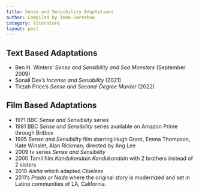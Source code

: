 ```yaml
---
title: Sense and Sensibility Adaptations
author: Compiled by Iman Gareeboo
category: literature
layout: post
---
```


## Text Based Adaptations
<ul>
  <li> Ben H. Winters’ <i>Sense and Sensibility and Sea Monsters</i> (September 2009)</li>
  <li>Sonali Dev’s <i>Incense and Sensibility</i> (2021)</li>
  <li> Tirzah Price’s <i>Sense and Second-Degree Murder</i> (2022)</li>
</ul>

## Film Based Adaptations 
<ul>
  <li>1971 BBC <i>Sense and Sensibility</i> series</li>
  <li>1981 BBC <i>Sense and Sensibility</i> series available on Amazon Prime through Britbox
  <li>1995 <i>Sense and Sensibility</i> film starring Hugh Grant, Emma Thompson, Kate Winslet, Alan Rickman; directed by Ang Lee</li>
  <li>2009 tv series <i>Sense and Sensibility</i></li>
  <li>2000 Tamil film <i>Kandukondain Kandukondain</i> with 2 brothers instead of 2 sisters</li>
  <li>2010 <i>Aisha</i> which adapted <i>Clueless</i></li>
  <li> 2011’s <i>Prada or Nada</i> where the original story is modernized and set in Latino communities of LA, California.</li></ul>


